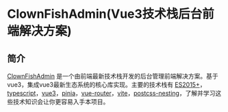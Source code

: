 <h1>ClownFishAdmin(Vue3技术栈后台前端解决方案)</h1>

## 简介

[ClownFishAdmin](https://github.com/1esse/ClownFishAdmin) 是一个由前端最新技术栈开发的后台管理前端解决方案。基于vue3，集成vue3最新生态系统的核心库实现。主要的技术栈有
[ES2015+](http://es6.ruanyifeng.com/)，[typescript](https://www.typescriptlang.org/zh/)，[vue3](https://staging-cn.vuejs.org)，[pinia](https://pinia.vuejs.org/)，[vue-router](https://router.vuejs.org/zh/)，[vite](https://cn.vitejs.dev/)，[postcss-nesting](https://github.com/csstools/postcss-plugins/tree/main/plugins/postcss-nesting#readme)，了解并学习这些技术知识会让你更容易入手本项目。